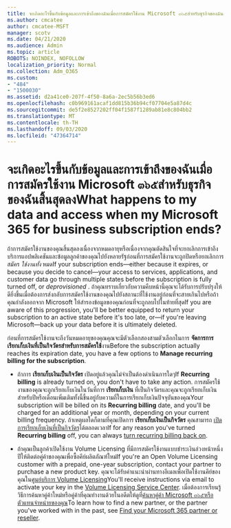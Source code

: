 ```yaml
---
title: จะเกิดอะไรขึ้นกับข้อมูลและการเข้าถึงของฉันเมื่อการสมัครใช้งาน Microsoft ๓๖๕สำหรับธุรกิจของฉันสิ้นสุดลง
ms.author: cmcatee
author: cmcatee-MSFT
manager: scotv
ms.date: 04/21/2020
ms.audience: Admin
ms.topic: article
ROBOTS: NOINDEX, NOFOLLOW
localization_priority: Normal
ms.collection: Adm_O365
ms.custom:
- "484"
- "1500030"
ms.assetid: d2a41ce0-207f-4f50-8a6a-2ec5b56b3ed6
ms.openlocfilehash: c0b969161acaf1dd815b36b94cf07704e5a87d4c
ms.sourcegitcommit: de5f2e8527202ff04f1587f1289ab81e8c804bb2
ms.translationtype: MT
ms.contentlocale: th-TH
ms.lasthandoff: 09/03/2020
ms.locfileid: "47364714"
---
```

# <a name="what-happens-to-my-data-and-access-when-my-microsoft-365-for-business-subscription-ends"></a><span data-ttu-id="cf33e-102">จะเกิดอะไรขึ้นกับข้อมูลและการเข้าถึงของฉันเมื่อการสมัครใช้งาน Microsoft ๓๖๕สำหรับธุรกิจของฉันสิ้นสุดลง</span><span class="sxs-lookup"><span data-stu-id="cf33e-102">What happens to my data and access when my Microsoft 365 for business subscription ends?</span></span>

<span data-ttu-id="cf33e-103">ถ้าการสมัครใช้งานของคุณสิ้นสุดลงเนื่องจากหมดอายุหรือเนื่องจากคุณตัดสินใจที่จะยกเลิกการเข้าถึงบริการแอปพลิเคชันและข้อมูลลูกค้าของคุณไปยังหลายรัฐก่อนที่การสมัครใช้งานจะถูกปิดหรือยกเลิกการสมัคร  *ใช้งานทั้ง*  หมด</span><span class="sxs-lookup"><span data-stu-id="cf33e-103">If your subscription ends—either because it expires, or because you decide to cancel—your access to services, applications, and customer data go through multiple states before the subscription is fully turned off, or  *deprovisioned*  .</span></span> <span data-ttu-id="cf33e-104">ถ้าคุณทราบเกี่ยวกับความคืบหน้านี้คุณจะได้รับการปรับปรุงให้ดียิ่งขึ้นเมื่อต้องการส่งกลับการสมัครใช้งานของคุณไปยังสถานะที่ใช้งานอยู่ก่อนที่จะสายเกินไปหรือถ้าคุณกำลังออกจาก Microsoft ให้สำรองข้อมูลของคุณก่อนที่จะถูกลบไปในท้ายที่สุด</span><span class="sxs-lookup"><span data-stu-id="cf33e-104">If you are aware of this progression, you'll be better equipped to return your subscription to an active state before it's too late, or—if you're leaving Microsoft—back up your data before it is ultimately deleted.</span></span>
  
<span data-ttu-id="cf33e-105">ก่อนที่การสมัครใช้งานจะถึงวันหมดอายุของคุณคุณจะมีตัวเลือกสองสามตัวเลือกในการ **จัดการการเรียกเก็บเงินที่เป็นกิจวัตรสำหรับการสมัครใช้**งาน</span><span class="sxs-lookup"><span data-stu-id="cf33e-105">Before the subscription actually reaches its expiration date, you have a few options to **Manage recurring billing for the subscription**.</span></span>
  
- <span data-ttu-id="cf33e-106">ถ้าการ **เรียกเก็บเงินเป็นกิจวัตร** เปิดอยู่แล้วคุณไม่จำเป็นต้องดำเนินการใดๆ</span><span class="sxs-lookup"><span data-stu-id="cf33e-106">If **Recurring billing** is already turned on, you don't have to take any action.</span></span> <span data-ttu-id="cf33e-107">การสมัครใช้งานของคุณจะถูกเรียกเก็บเงินในวันที่การ **เรียกเก็บเงิน** ที่เป็นกิจวัตรและคุณจะถูกเรียกเก็บเงินสำหรับปีหรือเดือนเพิ่มเติมทั้งนี้ขึ้นอยู่กับความถี่ในการเรียกเก็บเงินปัจจุบันของคุณ</span><span class="sxs-lookup"><span data-stu-id="cf33e-107">Your subscription will be billed on its **Recurring billing** date, and you'll be charged for an additional year or month, depending on your current billing frequency.</span></span> <span data-ttu-id="cf33e-108">ถ้าเหตุผลใดก็ตามที่คุณเปิดการ **เรียกเก็บเงินเป็นกิจวัตร** คุณสามารถ [เปิดการเรียกเก็บเงินที่เป็นกิจวัตร](https://docs.microsoft.com/microsoft-365/commerce/subscriptions/renew-your-subscription#turn-recurring-billing-off-or-on)ได้ตลอดเวลา</span><span class="sxs-lookup"><span data-stu-id="cf33e-108">If for any reason you've turned **Recurring billing** off, you can always [turn recurring billing back on](https://docs.microsoft.com/microsoft-365/commerce/subscriptions/renew-your-subscription#turn-recurring-billing-off-or-on).</span></span>

- <span data-ttu-id="cf33e-109">ถ้าคุณเป็นลูกค้าเปิดใช้งาน Volume Licensing ที่มีการสมัครใช้งานแบบชำระเงินล่วงหน้าหนึ่งปีให้ติดต่อคู่ค้าของคุณเพื่อซื้อคีย์ผลิตภัณฑ์ใหม่</span><span class="sxs-lookup"><span data-stu-id="cf33e-109">If you're an Open Volume Licensing customer with a prepaid, one-year subscription, contact your partner to purchase a new product key.</span></span> <span data-ttu-id="cf33e-110">คุณจะได้รับคำแนะนำผ่านทางอีเมลเพื่อเปิดใช้งานคีย์ของคุณใน[ศูนย์บริการ Volume Licensing](https://go.microsoft.com/fwlink/p/?LinkID=282016)</span><span class="sxs-lookup"><span data-stu-id="cf33e-110">You'll receive instructions via email to activate your key in the [Volume Licensing Service Center](https://go.microsoft.com/fwlink/p/?LinkID=282016).</span></span> <span data-ttu-id="cf33e-111">เมื่อต้องการเรียนรู้วิธีการค้นหาคู่ค้าใหม่หรือคู่ค้าที่คุณทำงานด้วยในอดีตให้ดูที่[ค้นหาคู่ค้า Microsoft ๓๖๕หรือตัวแทนจำหน่ายของคุณ](https://docs.microsoft.com/microsoft-365/admin/manage/find-your-partner-or-reseller)</span><span class="sxs-lookup"><span data-stu-id="cf33e-111">To learn how to find a new partner, or the partner you've worked with in the past, see [Find your Microsoft 365 partner or reseller](https://docs.microsoft.com/microsoft-365/admin/manage/find-your-partner-or-reseller).</span></span>